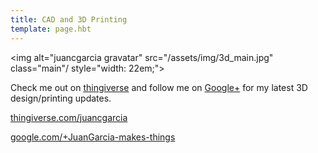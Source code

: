 ```yaml
---
title: CAD and 3D Printing
template: page.hbt
---
```


<img alt="juancgarcia gravatar" src="/assets/img/3d_main.jpg" class="main"/ style="width: 22em;">

Check me out on [thingiverse](http://thingiverse.com) and follow me on [Google+](https://plus.google.com) for my latest 3D design/printing updates.   
  
[thingiverse.com/juancgarcia](http://thingiverse.com/juancgarcia)   
  
[google.com/+JuanGarcia-makes-things](https://google.com/+JuanGarcia-makes-things)
